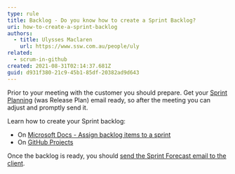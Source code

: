 ```yaml
---
type: rule
title: Backlog - Do you know how to create a Sprint Backlog?
uri: how-to-create-a-sprint-backlog
authors:
  - title: Ulysses Maclaren
    url: https://www.ssw.com.au/people/uly
related:
  - scrum-in-github
created: 2021-08-31T02:14:37.681Z
guid: d931f380-21c9-45b1-85df-20382ad9d643
---
```

Prior to your meeting with the customer you should prepare. Get your [Sprint Planning](/do-you-know-what-happens-at-a-sprint-planning-meeting) (was Release Plan) email ready, so after the meeting you can adjust and promptly send it. 

<!--endintro-->

Learn how to create your Sprint backlog:

* On [Microsoft Docs - Assign backlog items to a sprint](https://docs.microsoft.com/en-us/azure/devops/boards/backlogs/create-your-backlog?view=azure-devops&tabs=agile-process)
* On [GitHub Projects](https://docs.github.com/en/issues/trying-out-the-new-projects-experience/quickstart)

Once the backlog is ready, you should [send the Sprint Forecast email to the client](/send-sprint-forecast-and-sprint-review-retro-emails-to-the-client).